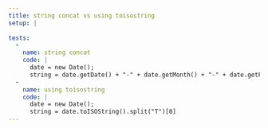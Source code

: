```yaml
---
title: string concat vs using toisostring
setup: |
  
tests:
  -
    name: string concat
    code: |
      date = new Date();
      string = date.getDate() + "-" + date.getMonth() + "-" + date.getFullYear()a
  -
    name: using toisostring
    code: |
      date = new Date();
      string = date.toISOString().split("T")[0]
---
```


